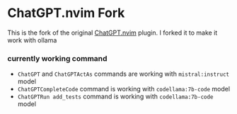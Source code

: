 # ChatGPT.nvim Fork

This is the fork of the original [ChatGPT.nvim](https://github.com/jackMort/ChatGPT.nvim) plugin. 
I forked it to make it work with ollama

### currently working command
- `ChatGPT` and `ChatGPTActAs` commands are working with `mistral:instruct` model
- `ChatGPTCompleteCode` command is working with `codellama:7b-code` model
- `ChatGPTRun add_tests` command is working with `codellama:7b-code` model

